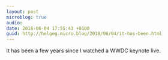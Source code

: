 ```yaml
---
layout: post
microblog: true
audio: 
date: 2018-06-04 17:55:43 +0100
guid: http://helgeg.micro.blog/2018/06/04/it-has-been.html
---
```

It has been a few years since I watched a WWDC keynote live.
